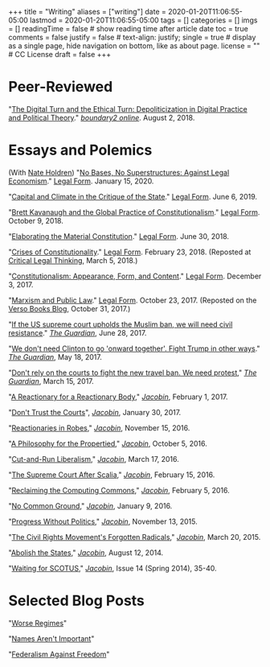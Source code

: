 +++
title = "Writing"
aliases = ["writing"]
date = 2020-01-20T11:06:55-05:00
lastmod = 2020-01-20T11:06:55-05:00
tags = []
categories = []
imgs = []
readingTime = false  # show reading time after article date
toc = true
comments = false
justify = false  # text-align: justify;
single = true  # display as a single page, hide navigation on bottom, like as about page.
license = ""  # CC License
draft = false
+++


# Peer-Reviewed

"[The Digital Turn and the Ethical Turn: Depoliticization in Digital Practice and Political Theory](https://www.boundary2.org/2018/08/hunter/)." [*boundary2 online*](https://www.boundary2.org/2018/08/hunter/). August 2, 2018.

# Essays and Polemics

(With [Nate Holdren](https://www.drake.edu/lps/facultystaff/nateholdren/)) "[No Bases, No Superstructures: Against Legal Economism](https://legalform.blog/2020/01/15/no-bases-no-superstructures-against-legal-economism-nate-holdren-and-rob-hunter/)." [Legal Form](https://legalform.blog/2020/01/15/no-bases-no-superstructures-against-legal-economism-nate-holdren-and-rob-hunter/). January 15, 2020.

"[Capital and Climate in the Critique of the State](https://legalform.blog/2019/06/06/capital-and-climate-in-the-critique-of-the-state-rob-hunter/)." [Legal Form](https://legalform.blog/2019/06/06/capital-and-climate-in-the-critique-of-the-state-rob-hunter/). June 6, 2019.

"[Brett Kavanaugh and the Global Practice of Constitutionalism](https://legalform.blog/2018/10/09/brett-kavanaugh-and-the-global-practice-of-constitutionalism-rob-hunter/)." [Legal Form](https://legalform.blog/2018/10/09/brett-kavanaugh-and-the-global-practice-of-constitutionalism-rob-hunter/). October 9, 2018.

"[Elaborating the Material Constitution](https://legalform.blog/2018/06/30/elaborating-the-material-constitution-a-response-to-marco-goldoni-rob-hunter/)." [Legal Form](https://legalform.blog/2018/06/30/elaborating-the-material-constitution-a-response-to-marco-goldoni-rob-hunter/). June 30, 2018.

"[Crises of Constitutionality](https://legalform.blog/2018/02/23/crises-of-constitutionality-rob-hunter/)." [Legal Form](https://legalform.blog/2018/02/23/crises-of-constitutionality-rob-hunter/). February 23, 2018. (Reposted at [Critical Legal Thinking](http://criticallegalthinking.com/2018/03/05/crises-of-constitutionality/), March 5, 2018.)

"[Constitutionalism: Appearance, Form, and Content](https://legalform.blog/2017/12/03/constitutionalism-appearance-form-and-content-rob-hunter/)." [Legal Form](https://legalform.blog/2017/12/03/constitutionalism-appearance-form-and-content-rob-hunter/). December 3, 2017.

"[Marxism and Public Law](https://legalform.blog/2017/10/23/marxism-and-public-law-rob-hunter/)." [Legal Form](https://legalform.blog/2017/10/23/marxism-and-public-law-rob-hunter/). October 23, 2017. (Reposted on the [Verso Books Blog](https://www.versobooks.com/blogs/3462-marxism-and-public-law), October 31, 2017.)

"[If the US supreme court upholds the Muslim ban, we will need civil resistance](https://www.theguardian.com/commentisfree/2017/jun/28/us-supreme-court-muslim-ban-civil-resistance)." [*The Guardian*](https://www.theguardian.com/commentisfree/2017/jun/28/us-supreme-court-muslim-ban-civil-resistance), June 28, 2017.

"[We don't need Clinton to go 'onward together'. Fight Trump in other ways](https://www.theguardian.com/commentisfree/2017/may/18/we-dont-need-clinton-to-go-onward-together-fight-trump-in-other-ways)." [*The Guardian*](https://www.theguardian.com/commentisfree/2017/may/18/we-dont-need-clinton-to-go-onward-together-fight-trump-in-other-ways), May 18, 2017.

"[Don't rely on the courts to fight the new travel ban. We need protest](https://www.theguardian.com/commentisfree/2017/mar/15/battle-over-new-travel-ban-here-protest)," [*The Guardian*](https://www.theguardian.com/commentisfree/2017/mar/15/battle-over-new-travel-ban-here-protest), March 15, 2017.

"[A Reactionary for a Reactionary Body](https://www.jacobinmag.com/2017/02/trump-gorsuch-supreme-court-nomination-garland/)," [*Jacobin*](https://www.jacobinmag.com/2017/02/trump-gorsuch-supreme-court-nomination-garland/), February 1, 2017.

"[Don't Trust the Courts](https://www.jacobinmag.com/2017/01/trump-refugee-muslim-ban-airport-protests/)", [*Jacobin*](https://www.jacobinmag.com/2017/01/trump-refugee-muslim-ban-airport-protests/), January 30, 2017.

"[Reactionaries in Robes](https://www.jacobinmag.com/2016/11/donald-trump-antonin-scalia-warren-supreme-court/)," [*Jacobin*](https://www.jacobinmag.com/2016/11/donald-trump-antonin-scalia-warren-supreme-court/), November 15, 2016.

"[A Philosophy for the Propertied](https://www.jacobinmag.com/2016/10/libertarian-liberal-gary-johnson-deliberation/)," [*Jacobin*](https://www.jacobinmag.com/2016/10/libertarian-liberal-gary-johnson-deliberation/), October 5, 2016.

"[Cut-and-Run Liberalism](https://www.jacobinmag.com/2016/03/obama-supreme-court-merrick-scotus-republicans/)," [*Jacobin*](https://www.jacobinmag.com/2016/03/obama-supreme-court-merrick-scotus-republicans/), March 17, 2016.

"[The Supreme Court After Scalia](https://www.jacobinmag.com/2016/02/supreme-court-antonin-scalia-death-nomination-bernie-sanders/)," [*Jacobin*](https://www.jacobinmag.com/2016/02/supreme-court-antonin-scalia-death-nomination-bernie-sanders/), February 15, 2016.

"[Reclaiming the Computing Commons](https://www.jacobinmag.com/2016/02/free-software-movement-richard-stallman-linux-open-source-enclosure/)," [*Jacobin*](https://www.jacobinmag.com/2016/02/free-software-movement-richard-stallman-linux-open-source-enclosure/), February 5, 2016.

"[No Common Ground](https://www.jacobinmag.com/2016/01/oregon-malheur-standoff-militia-ammon-cliven-bundy/)," [*Jacobin*](https://www.jacobinmag.com/2016/01/oregon-malheur-standoff-militia-ammon-cliven-bundy/), January 9, 2016.

"[Progress Without Politics](https://www.jacobinmag.com/2015/11/notorious-rbg-review-supreme-court/)," [*Jacobin*](https://www.jacobinmag.com/2015/11/notorious-rbg-review-supreme-court/), November 13, 2015.

"[The Civil Rights Movement's Forgotten Radicals](https://www.jacobinmag.com/2015/03/civil-rights-movement-bruce-ackerman/)," [*Jacobin*](https://www.jacobinmag.com/2015/03/civil-rights-movement-bruce-ackerman/), March 20, 2015.

"[Abolish the States](https://www.jacobinmag.com/2014/08/abolish-the-states/)," [*Jacobin*](https://www.jacobinmag.com/2014/08/abolish-the-states/), August 12, 2014.

"[Waiting for SCOTUS](https://www.jacobinmag.com/2014/06/waiting-for-scotus/)," [*Jacobin*](https://www.jacobinmag.com/2014/06/waiting-for-scotus/), Issue 14 (Spring 2014), 35-40.

# Selected Blog Posts

"[Worse Regimes](http://rhunter.org/blog/2015/03/30/worse-regimes/)"

"[Names Aren't Important](http://rhunter.org/blog/2013/06/19/iain-banks-1954-2013-culture-novels/)"

"[Federalism Against Freedom](http://rhunter.org/blog/2013/03/18/federalism-against-freedom/)"
